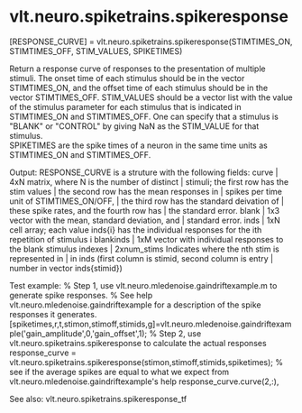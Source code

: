 # vlt.neuro.spiketrains.spikeresponse

 
   [RESPONSE_CURVE] = vlt.neuro.spiketrains.spikeresponse(STIMTIMES_ON, STIMTIMES_OFF, STIM_VALUES, SPIKETIMES)
 
   Return a response curve of responses to the presentation
   of multiple stimuli. The onset time of each stimulus should
   be in the vector STIMTIMES_ON, and the offset time of each
   stimulus should be in the vector STIMTIMES_OFF. STIM_VALUES
   should be a vector list with the value of the stimulus parameter
   for each stimulus that is indicated in STIMTIMES_ON and
   STIMTIMES_OFF. One can specify that a stimulus is "BLANK" or "CONTROL"
   by giving NaN as the STIM_VALUE for that stimulus.  
   SPIKETIMES are the spike times of a neuron in the
   same time units as STIMTIMES_ON and STIMTIMES_OFF. 
 
   Output:
     RESPONSE_CURVE is a struture with the following fields:
        curve        |  4xN matrix, where N is the number of distinct
                     |     stimuli; the first row has the stim values
                     |     the second row has the mean responses in 
                     |     spikes per time unit of STIMTIMES_ON/OFF,
                     |     the third row has the standard deivation of
                     |     these spike rates, and the fourth row has
                     |     the standard error.
        blank        |  1x3 vector with the mean, standard deviation, and
                     |     standard error.
        inds         |  1xN cell array; each value inds{i} has the individual
                           responses for the ith repetition of stimulus i
        blankinds    |  1xM vector with individual responses to the blank stimulus
        indexes      |  2xnum_stims Indicates where the nth stim is represented in
                     |     in inds (first column is stimid, second column is entry
                     |     number in vector inds{stimid})
 
   Test example:
     % Step 1, use vlt.neuro.mledenoise.gaindriftexample.m to generate spike responses.
     %  See help vlt.neuro.mledenoise.gaindriftexample for a description of the spike responses it generates.
     [spiketimes,r,t,stimon,stimoff,stimids,g]=vlt.neuro.mledenoise.gaindriftexample('gain_amplitude',0,'gain_offset',1);
     % Step 2, use vlt.neuro.spiketrains.spikeresponse to calculate the actual responses
     response_curve = vlt.neuro.spiketrains.spikeresponse(stimon,stimoff,stimids,spiketimes);
     % see if the average spikes are equal to what we expect from vlt.neuro.mledenoise.gaindriftexample's help
     response_curve.curve(2,:),
     
   See also: vlt.neuro.spiketrains.spikeresponse_tf

